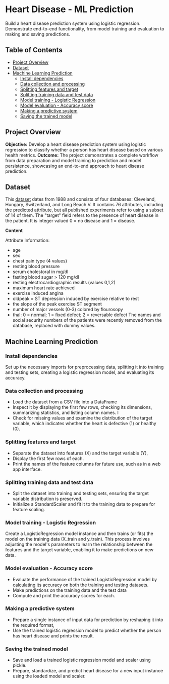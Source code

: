 # Heart Disease - ML Prediction
Build a heart disease prediction system using logistic regression. Demonstrate end-to-end functionality, from model training and evaluation to making and saving predictions.

## Table of Contents
- [Project Overview](#project-overview)
- [Dataset](#dataset)
- [Machine Learning Prediction](#machine-learning-prediction)
  - [Install dependencies](#install-dependencies)
  - [Data collection and processing](#data-collection-and-processing)
  - [Splitting features and target](#splitting-features-and-target)
  - [Splitting training data and test data](#splitting-training-data-and-test-data)
  - [Model training - Logistic Regression](#model-training---logistic-regression)
  - [Model evaluation - Accuracy score](#model-evaluation---accuracy-score)
  - [Making a predictive system](#making-a-predictive-system)
  - [Saving the trained model](#saving-the-trained-model)

## Project Overview
**Objective:** Develop a heart disease prediction system using logistic regression to classify whether a person has heart disease based on various health metrics.
**Outcome:** The project demonstrates a complete workflow from data preparation and model training to prediction and model persistence, showcasing an end-to-end approach to heart disease prediction.

## Dataset
This [dataset](https://www.kaggle.com/datasets/johnsmith88/heart-disease-dataset) dates from 1988 and consists of four databases: Cleveland, Hungary, Switzerland, and Long Beach V. It contains 76 attributes, including the predicted attribute, but all published experiments refer to using a subset of 14 of them. The "target" field refers to the presence of heart disease in the patient. It is integer valued 0 = no disease and 1 = disease.

**Content**

Attribute Information:
- age
- sex
- chest pain type (4 values)
- resting blood pressure
- serum cholestoral in mg/dl
- fasting blood sugar > 120 mg/dl
- resting electrocardiographic results (values 0,1,2)
- maximum heart rate achieved
- exercise induced angina
- oldpeak = ST depression induced by exercise relative to rest
- the slope of the peak exercise ST segment
- number of major vessels (0-3) colored by flourosopy
- thal: 0 = normal; 1 = fixed defect; 2 = reversable defect
The names and social security numbers of the patients were recently removed from the database, replaced with dummy values.

## Machine Learning Prediction
### Install dependencies
Set up the necessary imports for preprocessing data, splitting it into training and testing sets, creating a logistic regression model, and evaluating its accuracy.

### Data collection and processing
- Load the dataset from a CSV file into a DataFrame
- Inspect it by displaying the first few rows, checking its dimensions, summarizing statistics, and listing column names. I
- Check for missing values and examine the distribution of the target variable, which indicates whether the heart is defective (1) or healthy (0).

### Splitting features and target
- Separate the dataset into features (X) and the target variable (Y),
- Display the first few rows of each.
- Print the names of the feature columns for future use, such as in a web app interface.

### Splitting training data and test data
- Split the dataset into training and testing sets, ensuring the target variable distribution is preserved.
- Initialize a StandardScaler and fit it to the training data to prepare for feature scaling.

### Model training - Logistic Regression
Create a LogisticRegression model instance and then trains (or fits) the model on the training data (X_train and y_train). This process involves adjusting the model's parameters to learn the relationship between the features and the target variable, enabling it to make predictions on new data.

### Model evaluation - Accuracy score
- Evaluate the performance of the trained LogisticRegression model by calculating its accuracy on both the training and testing datasets.
- Make predictions on the training data and the test data
- Compute and print the accuracy scores for each.

### Making a predictive system
- Prepare a single instance of input data for prediction by reshaping it into the required format,
- Use the trained logistic regression model to predict whether the person has heart disease and prints the result.

### Saving the trained model
- Save and load a trained logistic regression model and scaler using pickle.
- Prepare, standardize, and predict heart disease for a new input instance using the loaded model and scaler.
